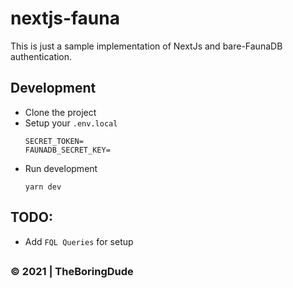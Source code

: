 # nextjs-fauna

This is just a sample implementation of NextJs and bare-FaunaDB authentication.

## Development

- Clone the project
- Setup your `.env.local`
  ```
  SECRET_TOKEN=
  FAUNADB_SECRET_KEY=
  ```
- Run development
  ```
  yarn dev
  ```

## TODO:

- Add `FQL Queries` for setup

##

### &copy; 2021 | TheBoringDude
